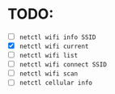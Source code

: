 # TODO:

* [ ] `netctl wifi info SSID`
* [x] `netctl wifi current`
* [ ] `netctl wifi list`
* [ ] `netctl wifi connect SSID`
* [ ] `netctl wifi scan`
* [ ] `netctl cellular info`
